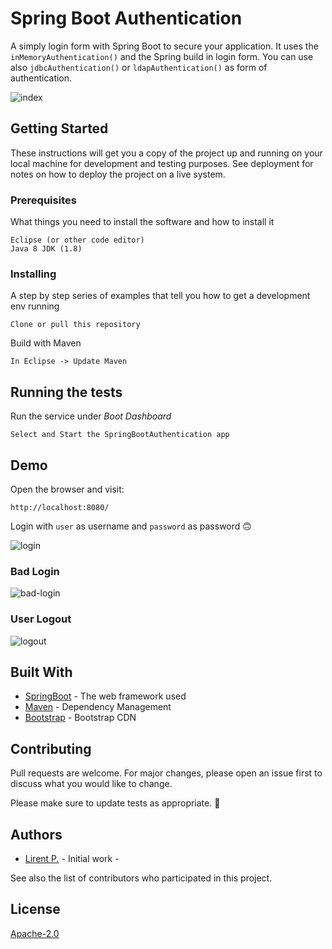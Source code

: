 # Spring Boot Authentication

A simply login form with Spring Boot to secure your application. It uses the `inMemoryAuthentication()` and the Spring build in login form.
You can use also `jdbcAuthentication()` or `ldapAuthentication()` as form of authentication.

![index](https://user-images.githubusercontent.com/5686908/83764450-3eea8800-a67a-11ea-9720-a5d432b6f353.png)

## Getting Started

These instructions will get you a copy of the project up and running on your local machine for development and testing purposes. See deployment for notes on how to deploy the project on a live system.

### Prerequisites

What things you need to install the software and how to install it

```
Eclipse (or other code editor)
Java 8 JDK (1.8)
```

### Installing

A step by step series of examples that tell you how to get a development env running


```
Clone or pull this repository
```

Build with Maven

```
In Eclipse -> Update Maven
```


## Running the tests

Run the service under *Boot Dashboard*

```
Select and Start the SpringBootAuthentication app
```

## Demo

Open the browser and visit:

```
http://localhost:8080/
```

Login with `user` as username and `password` as password 🙃

![login](https://user-images.githubusercontent.com/5686908/83764451-3f831e80-a67a-11ea-98c7-2c88510d810e.png)

### Bad Login

![bad-login](https://user-images.githubusercontent.com/5686908/83764445-3e51f180-a67a-11ea-85bb-7d6a812d3dce.png)

### User Logout

![logout](https://user-images.githubusercontent.com/5686908/83764453-3f831e80-a67a-11ea-8758-11561b8f5304.png)


## Built With

* [SpringBoot](https://spring.io/) - The web framework used
* [Maven](https://maven.apache.org/) - Dependency Management
* [Bootstrap](https://getbootstrap.com/) - Bootstrap CDN


## Contributing

Pull requests are welcome. For major changes, please open an issue first to discuss what you would like to change.

Please make sure to update tests as appropriate. :tada:


## Authors

* [Lirent P.](https://github.com/lirent) - Initial work - 
 
See also the list of contributors who participated in this project.

## License

[Apache-2.0](https://github.com/lirent/SpringBootAuthentication/blob/master/LICENSE-Apache-2.0.txt)
